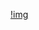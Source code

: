 [!img](https://raw.githubusercontent.com/Zearish/Zearish/refs/heads/main/hey%20guys%20its%20me%20zearish.png)
